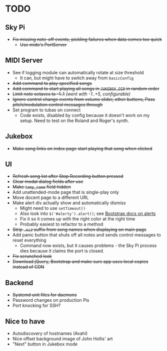 # TODO

## Sky Pi
* ~~Fix missing note-off events, pickling failures when data comes too quick~~
    * ~~Use mido's PortServer~~

## MIDI Server
* See if logging module can automatically rotate at size threshold
    * It can, but might have to switch away from `basicConfig`
* ~~Add command to play specified songs~~
* ~~Add command to start playing all songs in `JUKEBOX_DIR` in random order~~
* ~~Limit note octaves to -1..1~~ _(went with -1..+5, configurable)_
* ~~Ignore control change events from volume slider, other buttons, Pass pitch/modulation control messages through~~
* Set program to tubas on connect
    * Code exists, disabled by config because it doesn't work on my setup. Need to test on the Roland and Roger's synth.

## Jukebox
* ~~Make song links on index page start playing that song when clicked~~

## UI
* ~~Refresh song list after Stop Recording button pressed~~
* ~~Clear modal dialog fields after use~~
* ~~Make `temp_name` field hidden~~
* Add unattended-mode page that is single-play only
* Move docent page to a different URL
* Make alert div actually show and automatically dismiss
    * Might need to use `setTimeout()`
    * Also look into `$('#alerty').alert()`; see [Bootstrap docs on alerts](https://getbootstrap.com/docs/4.0/components/alerts/)
    * Fix it so it comes up with the right color at the right time
    * Probably easiest to refactor to a method
* ~~Strip `.mid` suffix from song names when displaying on main page~~
* Add panic button that shuts off all notes and sends control messages to reset everything
    * Command now exists, but it causes problems - the Sky Pi process dies because it claims the port is closed.
* ~~Fix scrunched look~~
* ~~Download jQuery, Bootstrap and make sure app uses local copies instead of CDN~~

## Backend
* ~~Systemd unit files for daemons~~
* Password changes on production Pis
* Port knocking for SSH?

## Nice to have
* Autodiscovery of hostnames (Avahi)
* Nice offset background image of John Hollis' art
* "Next" button in Jukebox mode

